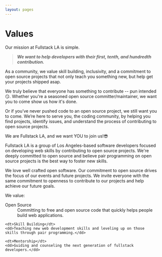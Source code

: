 ```yaml
---
layout: pages
---
```


Values
======

Our mission at Fullstack LA is simple.

> **<em>We want to help developers with their first, tenth, and hundredth contribution.</em>** 

As a community, we value skill building, inclusivity, and a commitment to open source projects that not only teach you something new, but help get your projects shipped asap.

We truly believe that everyone has something to contribute -- pun intended 😏. Whether you're a seasoned open source committer/maintainer, we want you to come show us how it's done. 

Or if you’ve never pushed code to an open source project, we still want you to come. We’re here to serve you, the coding community, by helping you find projects, identify issues, and understand the process of contributing to open source projects.

We are Fullstack LA, and we want YOU to join us!😎

Fullstack LA is a group of Los Angeles-based software developers focused on developing web skills by contributing to open source projects. We're deeply committed to open source and believe pair programming on open source projects is the best way to foster new skills.

We love well crafted open software. Our commitment to open source drives the focus of our events and future projects. We invite everyone with the same commitment to openness to contribute to our projects and help achieve our future goals.

<div class="values">
  <p>We value:</p>

  <dl class="values">
    <dt>Open Source</dt>
    <dd>Committing to free and open source code that quickly helps people build web applications.</dd>

    <dt>Skill Building</dt>
    <dd>Teaching new web development skills and leveling up on those skills through pair programming.</dd>

    <dt>Mentorship</dt>
    <dd>Guiding and counseling the next generation of fullstack developers.</dd>
  </dl>
</div>
